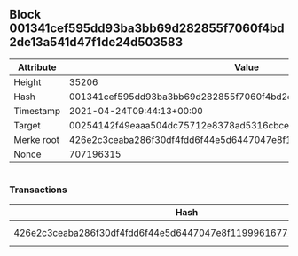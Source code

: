 ## Block 001341cef595dd93ba3bb69d282855f7060f4bd2de13a541d47f1de24d503583

Attribute | Value
--- | ---
Height | 35206
Hash | 001341cef595dd93ba3bb69d282855f7060f4bd2de13a541d47f1de24d503583
Timestamp | 2021-04-24T09:44:13+00:00
Target | 00254142f49eaaa504dc75712e8378ad5316cbcead634704b3734b6271167cc4
Merke root | 426e2c3ceaba286f30df4fdd6f44e5d6447047e8f11999616775309583ada6ed
Nonce | 707196315

```

```

### Transactions

Hash | Amount
--- | ---
[426e2c3ceaba286f30df4fdd6f44e5d6447047e8f11999616775309583ada6ed](426e2c3ceaba286f30df4fdd6f44e5d6447047e8f11999616775309583ada6ed.md) | 10.00000000 SKEPTI 
